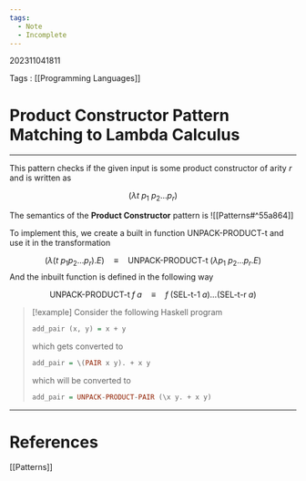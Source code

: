```yaml
---
tags:
  - Note
  - Incomplete
---
```

202311041811

Tags : [[Programming Languages]]
# Product Constructor Pattern Matching to Lambda Calculus
---
This pattern checks if the given input is some product constructor of arity $r$ and is written as

$$
(\lambda t\ p_{1}\ p_{2}\dots p_{r})
$$

The semantics of the **Product Constructor** pattern is
![[Patterns#^55a864]]

To implement this, we create a built in function $\text{UNPACK-PRODUCT-t}$ and use it in the transformation

$$
(\lambda(t\ p_{1} p_{2} \dots p_{r}).E)\quad\equiv\quad 
\text{UNPACK-PRODUCT-t}\; (\lambda p_{1}\ p_{2}\dots p_{r}.E)
$$
And the inbuilt function is defined in the following way

$$
\text{UNPACK-PRODUCT-t}\; f\; a\quad\equiv\quad f\; (\text{SEL-t-1}\; a)\dots(\text{SEL-t-r}\; a)
$$

>[!example]
>Consider the following Haskell program
>```haskell
>add_pair (x, y) = x + y
>```
>which gets converted to 
>```haskell
>add_pair = \(PAIR x y). + x y
>```
>which will be converted to 
>```haskell
>add_pair = UNPACK-PRODUCT-PAIR (\x y. + x y)
>```
 
---
# References
[[Patterns]]